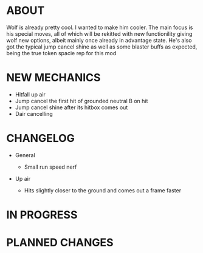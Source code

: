 # ABOUT

Wolf is already pretty cool. I wanted to make him cooler. The main focus is his special moves, all of which will be rekitted with new functionility giving wolf new options, albeit mainly once already in advantage state. He's also got the typical jump cancel shine as well as some blaster buffs as expected, being the true token spacie rep for this mod

# NEW MECHANICS

- Hitfall up air
- Jump cancel the first hit of grounded neutral B on hit
- Jump cancel shine after its hitbox comes out
- Dair cancelling

# CHANGELOG

- General
    - Small run speed nerf

- Up air
    - Hits slightly closer to the ground and comes out a frame faster


# IN PROGRESS



# PLANNED CHANGES





